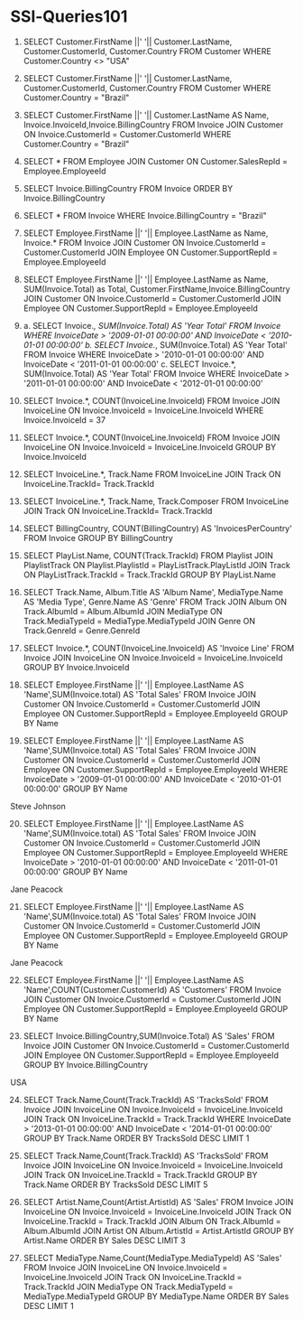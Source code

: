 # SSl-Queries101
1. SELECT Customer.FirstName ||' '|| Customer.LastName, Customer.CustomerId, Customer.Country FROM Customer
WHERE Customer.Country <> "USA"

2. SELECT Customer.FirstName ||' '|| Customer.LastName, Customer.CustomerId, Customer.Country FROM Customer
WHERE Customer.Country = "Brazil"

3. SELECT Customer.FirstName ||' '|| Customer.LastName AS Name, Invoice.InvoiceId,Invoice.BillingCountry FROM Invoice
JOIN Customer ON Invoice.CustomerId = Customer.CustomerId
WHERE Customer.Country = "Brazil"

4. SELECT * FROM Employee
JOIN Customer ON Customer.SalesRepId = Employee.EmployeeId

5. SELECT Invoice.BillingCountry FROM Invoice
ORDER BY Invoice.BillingCountry

6. SELECT * FROM Invoice
WHERE Invoice.BillingCountry = "Brazil"

7. SELECT Employee.FirstName ||' '|| Employee.LastName as Name, Invoice.*
FROM Invoice
JOIN Customer ON Invoice.CustomerId = Customer.CustomerId
JOIN Employee ON Customer.SupportRepId = Employee.EmployeeId

8. SELECT Employee.FirstName ||' '|| Employee.LastName as Name, SUM(Invoice.Total) as Total, Customer.FirstName,Invoice.BillingCountry
JOIN Customer ON Invoice.CustomerId = Customer.CustomerId
JOIN Employee ON Customer.SupportRepId = Employee.EmployeeId

9.
	a. SELECT Invoice.*, SUM(Invoice.Total) AS 'Year Total' FROM Invoice
	WHERE InvoiceDate > '2009-01-01 00:00:00' AND InvoiceDate < '2010-01-01 00:00:00'
	b. SELECT Invoice.*, SUM(Invoice.Total) AS 'Year Total' FROM Invoice
	WHERE InvoiceDate > '2010-01-01 00:00:00' AND InvoiceDate < '2011-01-01 00:00:00'
	c. SELECT Invoice.*, SUM(Invoice.Total) AS 'Year Total' FROM Invoice
	WHERE InvoiceDate > '2011-01-01 00:00:00' AND InvoiceDate < '2012-01-01 00:00:00'

10. SELECT Invoice.*, COUNT(InvoiceLine.InvoiceId)  FROM Invoice
JOIN InvoiceLine ON Invoice.InvoiceId = InvoiceLine.InvoiceId
WHERE Invoice.InvoiceId = 37


11. SELECT Invoice.*, COUNT(InvoiceLine.InvoiceId)  FROM Invoice
JOIN InvoiceLine ON Invoice.InvoiceId = InvoiceLine.InvoiceId
GROUP BY Invoice.InvoiceId

12. SELECT InvoiceLine.*, Track.Name FROM InvoiceLine
JOIN Track ON InvoiceLine.TrackId= Track.TrackId

13. SELECT InvoiceLine.*, Track.Name, Track.Composer FROM InvoiceLine
JOIN Track ON InvoiceLine.TrackId= Track.TrackId

14. SELECT BillingCountry, COUNT(BillingCountry) AS 'InvoicesPerCountry' FROM Invoice
GROUP BY BillingCountry

15. SELECT PlayList.Name, COUNT(Track.TrackId) FROM Playlist
JOIN PlaylistTrack ON Playlist.PlaylistId = PlayListTrack.PlayListId
JOIN Track ON PlayListTrack.TrackId = Track.TrackId
GROUP BY PlayList.Name

16. SELECT Track.Name, Album.Title AS 'Album Name', MediaType.Name AS 'Media Type', Genre.Name AS 'Genre' FROM Track
JOIN Album ON Track.AlbumId = Album.AlbumId
JOIN MediaType ON Track.MediaTypeId = MediaType.MediaTypeId
JOIN Genre ON Track.GenreId = Genre.GenreId

17. SELECT Invoice.*, COUNT(InvoiceLine.InvoiceId) AS 'Invoice Line'  FROM Invoice
JOIN InvoiceLine ON Invoice.InvoiceId = InvoiceLine.InvoiceId
GROUP BY Invoice.InvoiceId

18. SELECT  Employee.FirstName ||' '|| Employee.LastName AS 'Name',SUM(Invoice.total) AS 'Total Sales' FROM Invoice
JOIN Customer ON Invoice.CustomerId = Customer.CustomerId
JOIN Employee ON Customer.SupportRepId = Employee.EmployeeId
GROUP BY Name

19. SELECT  Employee.FirstName ||' '|| Employee.LastName AS 'Name',SUM(Invoice.total) AS 'Total Sales' FROM Invoice
JOIN Customer ON Invoice.CustomerId = Customer.CustomerId
JOIN Employee ON Customer.SupportRepId = Employee.EmployeeId
WHERE InvoiceDate > '2009-01-01 00:00:00' AND InvoiceDate < '2010-01-01 00:00:00'
GROUP BY Name 

Steve Johnson

20. SELECT  Employee.FirstName ||' '|| Employee.LastName AS 'Name',SUM(Invoice.total) AS 'Total Sales' FROM Invoice
JOIN Customer ON Invoice.CustomerId = Customer.CustomerId
JOIN Employee ON Customer.SupportRepId = Employee.EmployeeId
WHERE InvoiceDate > '2010-01-01 00:00:00' AND InvoiceDate < '2011-01-01 00:00:00'
GROUP BY Name 

Jane Peacock

21. SELECT  Employee.FirstName ||' '|| Employee.LastName AS 'Name',SUM(Invoice.total) AS 'Total Sales' FROM Invoice
JOIN Customer ON Invoice.CustomerId = Customer.CustomerId
JOIN Employee ON Customer.SupportRepId = Employee.EmployeeId
GROUP BY Name

Jane Peacock

22. SELECT  Employee.FirstName ||' '|| Employee.LastName AS 'Name',COUNT(Customer.CustomerId) AS 'Customers' FROM Invoice
JOIN Customer ON Invoice.CustomerId = Customer.CustomerId
JOIN Employee ON Customer.SupportRepId = Employee.EmployeeId
GROUP BY Name

23. SELECT  Invoice.BillingCountry,SUM(Invoice.Total) AS 'Sales' FROM Invoice
JOIN Customer ON Invoice.CustomerId = Customer.CustomerId
JOIN Employee ON Customer.SupportRepId = Employee.EmployeeId
GROUP BY Invoice.BillingCountry 

USA

24. SELECT Track.Name,Count(Track.TrackId) AS 'TracksSold' FROM Invoice
JOIN InvoiceLine ON Invoice.InvoiceId = InvoiceLine.InvoiceId
JOIN Track ON InvoiceLine.TrackId = Track.TrackId
WHERE InvoiceDate > '2013-01-01 00:00:00' AND InvoiceDate < '2014-01-01 00:00:00'
GROUP BY Track.Name
ORDER BY TracksSold DESC LIMIT 1

25. SELECT Track.Name,Count(Track.TrackId) AS 'TracksSold' FROM Invoice
JOIN InvoiceLine ON Invoice.InvoiceId = InvoiceLine.InvoiceId
JOIN Track ON InvoiceLine.TrackId = Track.TrackId
GROUP BY Track.Name
ORDER BY TracksSold DESC LIMIT 5

26. SELECT Artist.Name,Count(Artist.ArtistId) AS 'Sales' FROM Invoice
JOIN InvoiceLine ON Invoice.InvoiceId = InvoiceLine.InvoiceId
JOIN Track ON InvoiceLine.TrackId = Track.TrackId
JOIN Album ON Track.AlbumId = Album.AlbumId
JOIN Artist ON Album.ArtistId = Artist.ArtistId
GROUP BY Artist.Name
ORDER BY Sales DESC LIMIT 3

27. SELECT MediaType.Name,Count(MediaType.MediaTypeId) AS 'Sales' FROM Invoice
JOIN InvoiceLine ON Invoice.InvoiceId = InvoiceLine.InvoiceId
JOIN Track ON InvoiceLine.TrackId = Track.TrackId
JOIN MediaType ON Track.MediaTypeId = MediaType.MediaTypeId
GROUP BY MediaType.Name
ORDER BY Sales DESC LIMIT 1



